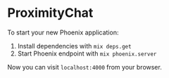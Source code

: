 # ProximityChat

To start your new Phoenix application:

1. Install dependencies with `mix deps.get`
2. Start Phoenix endpoint with `mix phoenix.server`

Now you can visit `localhost:4000` from your browser.

